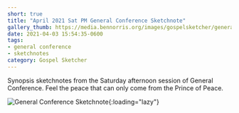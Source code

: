 ```yaml
---
short: true
title: "April 2021 Sat PM General Conference Sketchnote"
gallery_thumb: https://media.bennorris.org/images/gospelsketcher/general-conference/apr-2021/general-conference-sat-pm-sketchnote.jpg
date: 2021-04-03 15:54:35-0600
tags:
- general conference
- sketchnotes
category: Gospel Sketcher
---
```


Synopsis sketchnotes from the Saturday afternoon session of General Conference. Feel the peace that can only come from the Prince of Peace.

![General Conference Sketchnote](https://media.bennorris.org/images/gospelsketcher/general-conference/apr-2021/general-conference-sat-pm-sketchnote.jpg){:loading="lazy"}
